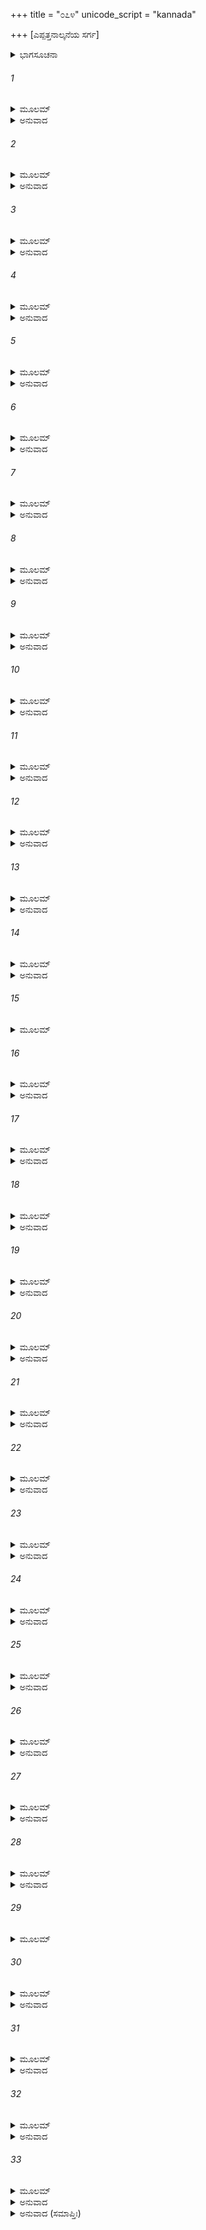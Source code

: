 +++
title = "೦೭೪"
unicode_script = "kannada"

+++
[ಎಪ್ಪತ್ತನಾಲ್ಕನೆಯ ಸರ್ಗ]



<details><summary>ಭಾಗಸೂಚನಾ</summary>

ಶೂದ್ರತಪಸ್ವಿಯು  ಅಧರ್ಮಾಚರಣೆ ಮಾಡುತ್ತಿರುವುದೇ ಬ್ರಾಹ್ಮಣ ಬಾಲಕನ ಅಕಾಲ ಮರಣದ ಕಾರಣವೆಂದು ನಾರದರು ಶ್ರೀರಾಮನಿಗೆ ತಿಳಿಸಿದುದು
</details>

###### 1


<details><summary>ಮೂಲಮ್</summary>

ತಥಾ ತು ಕರುಣಂ ತಸ್ಯ ದ್ವಿಜಸ್ಯ ಪರಿದೇವನಮ್ ।  
ಶುಶ್ರಾವ ರಾಘವಃ ಸರ್ವಂ ದುಃಖಶೋಕಸಮನ್ವಿತಮ್ ॥
</details>

<details><summary>ಅನುವಾದ</summary>

ಅಂತಹ ಕರುಣಾಜನಕ ದುಃಖ-ಶೋಕದಿಂದ ಕೂಡಿದ ಬ್ರಾಹ್ಮಣನ ಗೋಳಾಟವನ್ನು ಶ್ರೀರಾಮನು ಕೇಳಿದನು.॥1॥
</details>

###### 2


<details><summary>ಮೂಲಮ್</summary>

ಸ ದುಃಖೇನ ಚ ಸಂತಪ್ತೋ ಮಂತ್ರಿಣಸ್ತಾನುಪಾಹ್ವಯತ್ ।  
ವಸಿಷ್ಠಂ ವಾಮದೇವಂ ಚಭ್ರಾತರೌ ಸಹನೈಗಮಾನ್ ॥
</details>

<details><summary>ಅನುವಾದ</summary>

ಇದರಿಂದ ಅವನು ಸಂತಪ್ತನಾದನು. ಶ್ರೀರಾಮನು ಮಂತ್ರಿಗಳನ್ನು, ವಸಿಷ್ಠ, ವಾಮದೇವ ಹಾಗೂ ಮಹಾಜನರೊಂದಿಗೆ ತನ್ನ ತಮ್ಮಂದಿರನ್ನು ಆಮಂತ್ರಿಸಿದನು.॥2॥
</details>

###### 3


<details><summary>ಮೂಲಮ್</summary>

ತತೋ ದ್ವಿಜಾ ವಸಿಷ್ಠೇನ ಸಾರ್ಧಮಷ್ಟೌ ಪ್ರವೇಶಿತಾಃ ।  
ರಾಜಾನಂ ದೇವಸಂಕಾಶಂ ವರ್ಧಸ್ವೇತಿ ತತೋಽಬ್ರುವನ್ ॥
</details>

<details><summary>ಅನುವಾದ</summary>

ಬಳಿಕ ವಸಿಷ್ಠರೊಂದಿಗೆ ಎಂಟು ಬ್ರಾಹ್ಮಣರು ರಾಜಸಭೆಯನ್ನು ಪ್ರವೇಶಿಸಿದರು. ಆ ದೇವತುಲ್ಯ ರಾಜನು ಹೇಳಿದನು- ಮಹಾರಾಜ! ನಿಮಗೆ ಜಯವಾಗಲೀ.॥3॥
</details>

###### 4


<details><summary>ಮೂಲಮ್</summary>

ಮಾರ್ಕಂಡೇಯೋಽಥ ಮೌದ್ಗಲ್ಯೋ ವಾಮದೇವಶ್ಚ ಕಾಶ್ಯಪಃ ।  
ಕಾತ್ಯಾಯನೋಽಥ ಜಾಬಾಲಿರ್ಗೌತಮೋ ನಾರದಸ್ತಥಾ ॥
</details>

<details><summary>ಅನುವಾದ</summary>

ಮಾರ್ಕಂಡೇಯ, ಮೌದ್ಗಲ್ಯ, ವಾಮದೇವ, ಕಾಶ್ಯಪ, ಕಾತ್ಯಾಯನ, ಜಾಬಾಲಿ, ಗೌತಮ ಮತ್ತು ನಾರದರು ಹೀಗೆ ಆ ಎಂಟು ಮಂದಿ ಇದ್ದರು.॥4॥
</details>

###### 5


<details><summary>ಮೂಲಮ್</summary>

ಏತೇ ದ್ವಿಜರ್ಷಭಾಃ ಸರ್ವ ಆಸನೇಷೂಪವೇಶಿತಾಃ ।  
ಮಹರ್ಷೀನ್ಸಮನುಪ್ರಾಪ್ತಾನಭಿವಾದ್ಯ ಕೃತಾಂಜಲಿಃ ॥
</details>

<details><summary>ಅನುವಾದ</summary>

ಆ ಎಲ್ಲ ಶ್ರೇಷ್ಠ ಬ್ರಾಹ್ಮಣರನ್ನು ಆಸನಗಳಲ್ಲಿ ಕುಳ್ಳಿರಿಸಿದನು. ಅಲ್ಲಿಗೆ ಆಗಮಿಸಿದ ಮಹರ್ಷಿಗಳಿಗೆ ಶ್ರೀರಾಮನು ಕೈಮುಗಿದು ನಮಸ್ಕರಿಸಿ, ತಾನು ಆಸನದಲ್ಲಿ ಕುಳಿತುಕೊಂಡನು.॥5॥
</details>

###### 6


<details><summary>ಮೂಲಮ್</summary>

ಮಂತ್ರಿಣೋ ನೈಗಮಾಶ್ಚೈವ ಯಥಾರ್ಹಮನುಕೂಲತಃ ।  
ತೇಷಾಂ ಸಮುಪವಿಷ್ಟಾನಾಂ ಸರ್ವೇಷಾಂ ದೀಪ್ತತೇಜಸಾಮ್ ॥  
ರಾಘವಃ ಸರ್ವಮಾಚಷ್ಟೇ ದ್ವಿಜೋಽಯಮುಪರೋಧತೇ ।
</details>

<details><summary>ಅನುವಾದ</summary>

ಮತ್ತೆ ಮಂತ್ರಿಗಳು ಮತ್ತು ಮಹಾಜನರೊಂದಿಗೆ ಶಿಷ್ಟಾಚಾರ ನಿರ್ವಹಿಸಿದನು. ಉದ್ದೀಪ್ತ ತೇಜವುಳ್ಳ ಅವರೆಲ್ಲರೂ ಯಥಾಸ್ಥಾನಗಳಲ್ಲಿ ಕುಳಿತುಕೊಂಡಾಗ ಶ್ರೀರಾಮನು ಅವರಲ್ಲಿ ಎಲ್ಲ ಮಾತುಗಳನ್ನು ತಿಳಿಸಿ, ಹೇಳಿದನು - ಈ ಬ್ರಾಹ್ಮಣನು ರಾಜದ್ವಾರದಲ್ಲಿ ಸತ್ಯಾಗ್ರಹ ಹೂಡಿದ್ದಾನೆ.॥6॥
</details>

###### 7


<details><summary>ಮೂಲಮ್</summary>

ತಸ್ಯ ತದ್ವಚನಂ ಶ್ರುತ್ವಾ ರಾಜ್ಞೋ ದೀನಸ್ಯನಾರದಃ ॥  
ಪ್ರತ್ಯುವಾಚ ಶುಭಂ ವಾಕ್ಯಮೃಷೀಣಾಂ ಸಂನಿಧೌ ಸ್ವಯಮ್ ।
</details>

<details><summary>ಅನುವಾದ</summary>

ಬ್ರಾಹ್ಮಣನ ದುಃಖದಿಂದ ದುಃಖಿತನಾದ ಮಹಾರಾಜರ ಈ ಮಾತನ್ನು ಕೇಳಿ ಇತರ ಎಲ್ಲ ಋಷಿಗಳಲ್ಲಿ ಸ್ವತಃ ನಾರದರು ಹೀಗೆ ಶುಭವಚನವನ್ನಾಡಿದರು.॥7॥
</details>

###### 8


<details><summary>ಮೂಲಮ್</summary>

ಶೃಣು ರಾಜನ್ಯಥಾಕಾಲೇ ಪ್ರಾಪ್ತೋ ಬಾಲಸ್ಯ ಸಂಕ್ಷಯಃ ॥  
ಶ್ರುತ್ವಾ ಕರ್ತವ್ಯತಾಂ ರಾಜನ್ ಕುರುಷ್ವ ರಘುನಂದನ ।
</details>

<details><summary>ಅನುವಾದ</summary>

ರಾಜನೇ! ಯಾವ ಕಾರಣದಿಂದ ಈ ಬಾಲಕನ ಮೃತ್ಯು ಆಗಿದೆಯೋ, ಅದನ್ನು ತಿಳಿಸುತ್ತೇನೆ. ರಘುನಂದನ! ನನ್ನ ಮಾತನ್ನು ಕೇಳಿ ಉಚಿತ ಕರ್ತವ್ಯವನ್ನು ಪಾಲಿಸು.॥8॥
</details>

###### 9


<details><summary>ಮೂಲಮ್</summary>

ಪುರಾ ಕೃತಯುಗೇ ರಾಜನ್ ಬ್ರಾಹ್ಮಣಾ ವೈ ತಪಸ್ವಿನಃ ॥  
ಅಬ್ರಾಹ್ಮಣಸ್ತದಾ ರಾಜನ್ ನ ತಪಸ್ವೀ ಕಥಂಚನ ।
</details>

<details><summary>ಅನುವಾದ</summary>

ರಾಜನೇ! ಮೊದಲು ಕೃತಯುಗದಲ್ಲಿ ಕೇವಲ ಬ್ರಾಹ್ಮಣರೇ ತಪಸ್ವೀಗಳಾಗಿದ್ದರು. ಮಹಾರಾಜಾ! ಆಗ ಬ್ರಾಹ್ಮಣೇತರ ಮನುಷ್ಯನು ಯಾವ ರೀತಿಯಿಂದಲೂ ತಪಸ್ಸಿನಲ್ಲಿ ಪ್ರವೃತ್ತನಾಗುತ್ತಿರಲಿಲ್ಲ.॥9॥
</details>

###### 10


<details><summary>ಮೂಲಮ್</summary>

ತಸ್ಮಿನ್ಯುಗೇ ಪ್ರಜ್ವಲಿತೇ ಬ್ರಹ್ಮಭೂತೇ ತ್ವನಾವೃತೇ ॥  
ಅಮೃತ್ಯವಸ್ತದಾ ಸರ್ವೇ ಜಜ್ಞಿರೇ ದೀರ್ಘದರ್ಶಿನಃ ।
</details>

<details><summary>ಅನುವಾದ</summary>

ಆ ಯುಗವು ತಪಸ್ಸಿನಿಂದ ಪ್ರಕಾಶಿತವಾಗುತ್ತಿತ್ತು. ಅದರಲ್ಲಿ ಬ್ರಾಹ್ಮಣರದೇ ಪ್ರಧಾನತೆ ಇತ್ತು. ಆಗ ಅಜ್ಞಾನದ ವಾತಾವರಣವಿರಲಿಲ್ಲ. ಅದರಿಂದ ಆ ಯುಗದ ಎಲ್ಲರೂ ಅಕಾಲ ಮರಣ ರಹಿತರಾಗಿದ್ದು, ತ್ರಿಕಾಲದರ್ಶಿಯಾಗಿದ್ದರು.॥10॥
</details>

###### 11


<details><summary>ಮೂಲಮ್</summary>

ತತಸ್ತ್ರೇತಾಯುಗಂನಾಮ ಮಾನವಾನಾಂ ವಪುಷ್ಮತಾಮ್ ॥  
ಕ್ಷತ್ರಿಯಾ ಯತ್ರ ಜಾಯಂತೇ ಪೂರ್ವೇಣತಪಸಾನ್ವಿತಾಃ ।
</details>

<details><summary>ಅನುವಾದ</summary>

ಕೃತಯುಗದ ಬಳಿಕ ತ್ರೇತಾಯುಗ ಬಂತು. ಇದರಲ್ಲಿ ಸುದೃಢ ಶರೀರವುಳ್ಳ ಕ್ಷತ್ರಿಯರ ಪ್ರಧಾನತೆ ಉಂಟಾಯಿತು. ಆ ಕ್ಷತ್ರಿಯರೂ ಅದೇ ಪ್ರಕಾರದ ತಪಸ್ಸು ಮಾಡತೊಡಗಿದರು.॥11॥
</details>

###### 12


<details><summary>ಮೂಲಮ್</summary>

ವೀರ್ಯೇಣ ತಪಸಾ ಚೈವ ತೇಽಧಿಕಾಃ ಪೂರ್ವಜನ್ಮನಿ ॥  
ಮಾನವಾ ಯೇ ಮಹಾತ್ಮಾನಸ್ತತ್ರ ತ್ರೇತಾಯುಗೇ ಯುಗೇ ।
</details>

<details><summary>ಅನುವಾದ</summary>

ಆದರೂ ತ್ರೇತಾಯುಗದಲ್ಲಿ ಇರುವ ಮಹಾತ್ಮಾ ಪುರುಷರಿಗಿಂತ ಕೃತಯುಗದ ಜನರು ತಪಸ್ಸು ಮತ್ತು ಪರಾಕ್ರಮದ ದೃಷ್ಟಿಯಿಂದ ಹೆಚ್ಚಿನವರಾಗಿದ್ದರು.॥12॥
</details>

###### 13


<details><summary>ಮೂಲಮ್</summary>

ಬ್ರಹ್ಮ ಕ್ಷತ್ರಂ ಚ ತತ್ಸರ್ವಂ ಯತ್ಪೂರ್ವಮವರಂ ಚ ಯತ್ ॥  
ಯುಗಯೋರುಭಯೋರಾಸೀತ್ಸಮವೀರ್ಯಸಮನ್ವಿತಮ್ ।
</details>

<details><summary>ಅನುವಾದ</summary>

ಹೀಗೆ ಹಿಂದಿನ ಯುಗದಲ್ಲಿ ಬ್ರಾಹ್ಮಣರು ಉತ್ಕೃಷ್ಟ ಮತ್ತು ಕ್ಷತ್ರಿಯರು ಅಪಕೃಷ್ಟರಾಗಿದ್ದರು. ಈ ತ್ರೇತಾಯುಗದಲ್ಲಿ ಅವರೆಲ್ಲರೂ ಸಮಾನ ಶಕ್ತಿಶಾಲಿಯಾಗಿದ್ದಾರೆ.॥13॥
</details>

###### 14


<details><summary>ಮೂಲಮ್</summary>

ಅಪಶ್ಯಂತಸ್ತು ತೇ ಸರ್ವೇ ವಿಶೇಷಮಧಿಕಂ ತತಃ ॥  
ಸ್ಥಾಪನಂ ಚಕ್ರಿರೇ ತತ್ರ ಚಾತುರ್ವರ್ಣ್ಯಸ್ಯ ಸಂಮತಮ್ ।
</details>

<details><summary>ಅನುವಾದ</summary>

ಆಗ ಮನು ಆದಿ ಎಲ್ಲ ಧರ್ಮಪ್ರವರ್ತಕರು ಬ್ರಾಹ್ಮಣ ಮತ್ತು ಕ್ಷತ್ರಿಯರಲ್ಲಿ ಒಬ್ಬರಿಗಿಂತ ಒಬ್ಬರು ಯಾವುದೇ ವಿಶೇಷತೆ ಅಥವಾ ನ್ಯೂನಾಧಿಕ್ಯತೆ ನೋಡದೆ ಸರ್ವಲೋಕ ಸಮ್ಮತ ಚಾತುರ್ವರ್ಣ್ಯದ ವ್ಯವಸ್ಥೆ ಸ್ಥಾಪಿಸಿದರು.॥14॥
</details>

###### 15


<details><summary>ಮೂಲಮ್</summary>

ತಸ್ಮಿನ್ ಯುಗೇ ಪ್ರಜ್ವಲಿತೇ ಧರ್ಮಭೂತೇ ಹ್ಯನಾವೃತೇ ॥
</details>

###### 16


<details><summary>ಮೂಲಮ್</summary>

ಅಧರ್ಮಃ ಪಾದಮೇಕಂ ತು ಪಾತಯತ್ಪೃಥಿವೀತಲೇ ।  
ಅಧರ್ಮೇಣ ಹಿ ಸಂಯುಕ್ತಸ್ತೇಜೋ ಮಂದಂ ಭವಿಷ್ಯತಿ ॥
</details>

<details><summary>ಅನುವಾದ</summary>

ತ್ರೇತಾಯುಗ ವರ್ಣಾಶ್ರಮ ಧರ್ಮ ಪ್ರಧಾನವಾಗಿದೆ. ಅದು ಧರ್ಮದ ಪ್ರಕಾಶದಿಂದ ಪ್ರಕಾಶಿತವಾಗಿದೆ. ಅದು ಧರ್ಮದಲ್ಲಿ ಬಾಧೆಪಡಿಸುವ ಪಾಪದಿಂದ ರಹಿತವಾಗಿದೆ. ಈ ಯುಗದಲ್ಲಿ ಅಧರ್ಮವು ಭೂತಳದಲ್ಲಿ ತನ್ನ ಒಂದು ಕಾಲನ್ನೂರಿದೆ. ಅಧರ್ಮಯುಕ್ತವಾದ್ದರಿಂದ ಇಲ್ಲಿ ಜನರ ತೇಜ ದಿನೇ-ದಿನೇ ಮಂದವಾಗುತ್ತಿದೆ.॥15-16॥
</details>

###### 17


<details><summary>ಮೂಲಮ್</summary>

ಆಮಿಷಂ ಯಚ್ಚ ಪೂರ್ವೇಷಾಂ ರಾಜಸಂ ಚ ಮಲಂ ಭೃಶಮ್ ।  
ಅನೃತಂ ನಾಮ ತದ್ಭೂತಂ ಪಾದೇನ ಪೃಥಿವೀತಲೇ ॥
</details>

<details><summary>ಅನುವಾದ</summary>

ಕೃತಯುಗದಲ್ಲಿ ಜೀವನದ ಸಾಧನೆಯಾದ ಕೃಷಿ ಆದಿ ರಜೋಗುಣ ಮೂಲಕ ಕರ್ಮ ‘ಅನೃತ’ ಎಂದು ಹೇಳಲ್ಪಟ್ಟಿತ್ತು ಮತ್ತು ಮಲದಂತೆ ಅತ್ಯಂತ ತಾಜ್ಯವಾಗಿತ್ತು. ಆ ಅನೃತವೂ ಅಧರ್ಮದ ಒಂದು ಪಾದವಾಗಿ ತ್ರೇತಾಯುಗದಲ್ಲಿ ಈ ಭೂತಳದಲ್ಲಿ ಸ್ಥಿರವಾಯಿತು.॥17॥
</details>

###### 18


<details><summary>ಮೂಲಮ್</summary>

ಅನೃತಂ ಪಾತಯಿತ್ವಾ ತು ಪಾದಮೇಕಮಧರ್ಮತಃ ।  
ತತಃ ಪ್ರಾದುಷ್ಕೃತಂ ಪೂರ್ವಮಾಯುಷಃ ಪರಿನಿಷ್ಠಿತಮ್ ॥
</details>

<details><summary>ಅನುವಾದ</summary>

ಹೀಗೆ ಆನೃತ (ಅಸತ್ಯ)ರೂಪೀ ಒಂದು ಕಾಲನ್ನು ಭೂತಳದಲ್ಲಿ ಇಟ್ಟು ಅಧರ್ಮವು ತ್ರೇತಾಯುಗದಲ್ಲಿ ಕೃತಯುಗಕ್ಕಿಂತ ಆಯುಸ್ಸನ್ನು ಸೀಮಿತಗೊಳಿಸಿತು.॥18॥
</details>

###### 19


<details><summary>ಮೂಲಮ್</summary>

ಪಾತಿತೇ ತ್ವನೃತೇ ತಸ್ಮಿನ್ನಧರ್ಮೇಣ ಮಹೀತಲೇ ।  
ಶುಭಾನ್ಯೇವಾಚರಂಲ್ಲೋಕಃ ಸತ್ಯಧರ್ಮಪರಾಯಣಃ ॥
</details>

<details><summary>ಅನುವಾದ</summary>

ಆದ್ದರಿಂದ ಪೃಥಿವಿಯಲ್ಲಿ ಅಧರ್ಮದ ಈ ಅನೃತರೂಪೀ ಚರಣಬಿದ್ದಾಗ ಸತ್ಯಧರ್ಮಪರಾಯಣ ಪುರುಷನು ಆ ಅನೃತದ ಕೆಟ್ಟ ಪರಿಣಾಮದಿಂದ ಬದುಕುಳಿಯಲು ಶುಭಕರ್ಮಗಳನ್ನೇ ಆಚರಿಸುತ್ತಾನೆ.॥19॥
</details>

###### 20


<details><summary>ಮೂಲಮ್</summary>

ತ್ರೇತಾಯುಗೇ ಚ ವರ್ತಂತೇ ಬ್ರಾಹ್ಮಣಾಃ ಕ್ಷತ್ರಿಯಾಶ್ಚ ಯೇ ।  
ತಪೋಽತಪ್ಯಂತ ತೇ ಸರ್ವೇ ಶುಶ್ರೂಷಾಮಪರೇಜನಾಃ ॥
</details>

<details><summary>ಅನುವಾದ</summary>

ಹೀಗಿದ್ದರೂ ತ್ರೇತಾಯುಗದಲ್ಲಿ ಇರುವ ಬ್ರಾಹ್ಮಣ, ಕ್ಷತ್ರಿಯರೆಲ್ಲರೂ ತಪಸ್ಸು ಮಾಡುತ್ತಾರೆ. ಇತರ ವರ್ಣದ ಜನರು ಸೇವಾ-ಕಾರ್ಯ ಮಾಡುತ್ತಾ ಇದ್ದಾರೆ..॥20॥
</details>

###### 21


<details><summary>ಮೂಲಮ್</summary>

ಸ್ವಧರ್ಮಃ ಪರಮಸ್ತೇಷಾಂ ವೈಶ್ಯಶೂದ್ರಂ ತದಾಗಮತ್ ।  
ಪೂಜಾಂ ಚ ಸರ್ವವರ್ಣಾನಾಂ ಶೂದ್ರಾಶ್ಚಕ್ರುರ್ವಿಶೇಷತಃ ॥
</details>

<details><summary>ಅನುವಾದ</summary>

ಆ ನಾಲ್ಕು ವರ್ಣಗಳಲ್ಲಿನ ವೈಶ್ಯ ಮತ್ತು ಶೂದ್ರರಿಗೆ ಸೇವಾರೂಪಿ ಉತ್ಕೃಷ್ಟ ಧರ್ಮವು ಸ್ವಧರ್ಮದ ರೂಪದಲ್ಲಿ ಪ್ರಾಪ್ತವಾಯಿತು. ವೈಶ್ಯರು ಕೃಷಿ ಆದಿಗಳಿಂದ ಬ್ರಾಹ್ಮಣರ ಸೇವೆ ಮಾಡತೊಡಗಿದರು. ಶೂದ್ರರು ಎಲ್ಲ ಮೂರು ವರ್ಣದ ಜನರ ವಿಶೇಷವಾಗಿ ಪೂಜೆ ಆದರ ಸತ್ಕಾರ ಮಾಡತೊಡಗಿದರು.॥21॥
</details>

###### 22


<details><summary>ಮೂಲಮ್</summary>

ಏತಸ್ಮಿನ್ನಂತರೇ ತೇಷಾಮಧರ್ಮೇ ಚಾನೃತೇ ಚ ಹ ।  
ತತಃ ಪೂರ್ವೇ ಪುನರ್ಹ್ರಾಸಮಗಮನ್ ನೃಪಸತ್ತಮ ॥
</details>

<details><summary>ಅನುವಾದ</summary>

ನೃಪಶ್ರೇಷ್ಠನೇ! ಇದರ ನಡುವೆ ತ್ರೇತಾಯುಗದ ಅವಸಾನವಾಗಿ ವೈಶ್ಯರಿಗೆ ಮತ್ತು ಶೂದ್ರರಿಗೆ ಅಧರ್ಮದ ಒಂದು ಪಾದರೂಪಿ ಅನೃತದ ಪ್ರಾಪ್ತಿಯಾದಾಗ ಬ್ರಾಹ್ಮಣ-ಕ್ಷತ್ರಿಯರ ಹ್ರಾಸವಾಗತೊಡಗುತ್ತದೆ. (ಏಕೆಂದರೆ ಅವರಿಬ್ಬರಿಗೂ ಅಂತಿಮ ಎರಡು ವರ್ಣಗಳ ಸಂಸರ್ಗದೋಷ ಪ್ರಾಪ್ತವಾಗುತ್ತದೆ..॥22॥
</details>

###### 23


<details><summary>ಮೂಲಮ್</summary>

ತತಃ ಪಾದಮಧರ್ಮಸ್ಯ ದ್ವಿತೀಯಮವತಾರಯತ್ ।  
ತತೋ ದ್ವಾಪರಸಂಖ್ಯಾ ಸಾ ಯುಗಸ್ಯ ಸಮಜಾಯತ ॥
</details>

<details><summary>ಅನುವಾದ</summary>

ಅನಂತರ ಅಧರ್ಮವು ತನ್ನ ಎರಡನೆಯ ಚರಣವನ್ನು ನೆಲಕ್ಕೆ ಊರುವುದು. ದ್ವಿತೀಯ ಕಾಲು ಇಟ್ಟಿದ್ದರಿಂದಲೇ ಆಯುಗಕ್ಕೆ ದ್ವಾಪರ ಎಂಬ ಸಂಜ್ಞೆ ಉಂಟಾಯಿತು.॥23॥
</details>

###### 24


<details><summary>ಮೂಲಮ್</summary>

ತಸ್ಮಿನ್ ದ್ವಾಪರಸಂಖ್ಯೇ ತು ವರ್ತಮಾನೇ ಯುಗಕ್ಷಯೇ ।  
ಅಧರ್ಮಶ್ಚಾನೃತಂ ಚೈವ ವವೃಧೇ ಪುರುಷರ್ಷಭ ॥
</details>

<details><summary>ಅನುವಾದ</summary>

ಪುರುಷೋತ್ತಮನೇ! ಆ ದ್ವಾಪರವೆಂಬ ಯುಗದಲ್ಲಿ ಅಧರ್ಮದ ಎರಡು ಚರಣಗಳ ಆಶ್ರಯವಾಗಿದೆ, ಅಧರ್ಮ ಮತ್ತು ಅನೃತ ಎರಡರ ವೃದ್ಧಿಯಾಗತೊಡಗುತ್ತದೆ.॥24॥
</details>

###### 25


<details><summary>ಮೂಲಮ್</summary>

ಅಸ್ಮಿನ್ ದ್ವಾಪರಸಂಖ್ಯಾನೇ ತಪೋ ವೈಶ್ಯಾನ್ ಸಮಾವಿಶತ್ ।  
ತ್ರಿಭ್ಯೋ ಯುಗೇಭ್ಯಸ್ತ್ರೀನ್ ವರ್ಣಾನ್ ಕ್ರಮಾದ್ವೈ ತಪ ಆವಿಶತ್ ॥
</details>

<details><summary>ಅನುವಾದ</summary>

ಈ ದ್ವಾಪರಯುಗದಲ್ಲಿ ತಪಸ್ಯಾರೂಪೀ ಕರ್ಮ ವೈಶ್ಯರಿಗೂ ಲಭಿಸುತ್ತದೆ. ಹೀಗೆ ಮೂರು ಯುಗಗಳಲ್ಲಿ ಕ್ರಮವಾಗಿ ಮೂರೂ ವರ್ಣಗಳಿಗೆ ತಪಸ್ಸಿನ ಅಧಿಕಾರ ಪ್ರಾಪ್ತವಾಗುತ್ತದೆ.॥25॥
</details>

###### 26


<details><summary>ಮೂಲಮ್</summary>

ತ್ರಿಭ್ಯೋ ಯುಗೇಭ್ಯಸ್ತ್ರೀನ್ ವರ್ಣಾನ್ ಧರ್ಮಶ್ಚ ಪರಿನಿಷ್ಠಿತಃ ।  
ನ ಶೂದ್ರೋ ಲಭತೇ ಧರ್ಮಂ ಯುಗತಸ್ತು ನರರ್ಷಭ ॥
</details>

<details><summary>ಅನುವಾದ</summary>

ಮೂರು ಯುಗಗಳಲ್ಲಿ ಮೂರೂ ವರ್ಣಗಳ ಆಶ್ರಯವನ್ನು ಪಡೆದು ತಪಸ್ಯಾರೂಪೀ ಧರ್ಮ ಪ್ರತಿಷ್ಠಿತವಾಗುತ್ತದೆ; ಆದರೆ ನರಶ್ರೇಷ್ಠ! ಶೂದ್ರರಿಗೆ ಈ ಮೂರೂ ಯುಗಗಳಲ್ಲಿ ತಪಸ್ಸು ರೂಪೀಧರ್ಮದ ಅಧಿಕಾರ ಲಭಿಸುವುದಿಲ್ಲ.॥26॥
</details>

###### 27


<details><summary>ಮೂಲಮ್</summary>

ಹೀನವರ್ಣೋ ನೃಪಶ್ರೇಷ್ಠ ತಪ್ಯತೇ ಸುಮಹತ್ತಪಃ ।  
ಭವಿಷ್ಯಚ್ಛೂದ್ರಯೋನ್ಯಾಂ ಹಿ ತಪಶ್ಚರ್ಯಾಂ ಕಲೌಯುಗೇ ॥
</details>

<details><summary>ಅನುವಾದ</summary>

ನೃಪಶಿರೋಮಣಿಯೇ! ಹೀನವರ್ಣದ ಮನುಷ್ಯನೂ ಕೂಡ ಭಾರೀ ತಪಸ್ಸು ಮಾಡುವಂತಹ ಸಮಯ ಬಂದೀತು. ಕಲಿಯುಗ ಬಂದಾಗ ಭವಿಷ್ಯದಲ್ಲಿ ಶೂದ್ರಯೋನಿಯಲ್ಲಿ ಹುಟ್ಟುವ ಮನುಷ್ಯರ ಸಮುದಾಯದಲ್ಲಿ ತಪಶ್ಚರ್ಯೆಯ ಪ್ರವೃತ್ತಿ ಉಂಟಾದೀತು.॥27॥
</details>

###### 28


<details><summary>ಮೂಲಮ್</summary>

ಅಧರ್ಮಃ ಪರಮೋ ರಾಜನ್ ದ್ವಾಪರೇ ಶೂದ್ರಜನ್ಮನಃ ।  
ಸ ವೈ ವಿಷಯಪರ್ಯಂತೇ ತವ ರಾಜನ್ಮಹಾತಪಾಃ ॥  
ಅದ್ಯ ತಪ್ಯತಿ ದುರ್ಬುದ್ಧಿಸ್ತೇನ ಬಾಲವಧೋ ಹ್ಯಯಮ್ ।
</details>

<details><summary>ಅನುವಾದ</summary>

ರಾಜನೇ! ದ್ವಾಪರದಲ್ಲಿಯೂ ಶೂದ್ರನು ತಪಸ್ಸಿನಲ್ಲಿ ಪ್ರವೃತ್ತನಾಗುವುದು ಮಹಾ ಅಧರ್ಮ ವೆಂದು ತಿಳಿಯಲಾಗಿದೆ. (ಹಾಗಿರುವಾಗ ತ್ರೇತಾಯುಗದಲ್ಲಿ ಹೇಳುವುದೇನಿದೆ.) ಮಹಾರಾಜ! ನಿಶ್ಚಯವಾಗಿ ನಿನ್ನ ರಾಜ್ಯದ ಸೀಮೆಯೊಳಗೆ ಯಾರೋ ದುರ್ಬುದ್ಧಿ ಶೂದ್ರನು ಮಹಾತಪಸ್ಸನ್ನು ಆಶ್ರಯಿಸಿದ್ದಾನೆ. ಅದರ ಕಾರಣದಿಂದಲೇ ಈ ಬಾಲಕನ ಮೃತ್ಯು ಆಗಿದೆ.॥28॥
</details>

###### 29


<details><summary>ಮೂಲಮ್</summary>

ಯೋ ಹ್ಯಧರ್ಮಮಕಾರ್ಯಂ ವಾವಿಷಯೇ ಪಾರ್ಥಿವಸ್ಯ ತು ॥
</details>

###### 30


<details><summary>ಮೂಲಮ್</summary>

ಕರೋತಿ ಚಾಶ್ರೀಮೂಲಂ ತತ್ಪುರೇ ವಾ ದುರ್ಮತಿರ್ನರಃ ।  
ಕ್ಷಿಪ್ರಂ ಚ ನರಕಂ ಯಾತಿ ಸ ಚ ರಾಜಾ ನ ಸಂಶಯಃ ॥
</details>

<details><summary>ಅನುವಾದ</summary>

ಯಾವನೇ ದುರ್ಬುದ್ಧಿ ಮನುಷ್ಯನು ಯಾವುದೇ ರಾಜನ ರಾಜ್ಯದಲ್ಲಿ, ನಗರದಲ್ಲಿ ಅಧರ್ಮ ಅಥವಾ ಮಾಡಲು ಯೋಗ್ಯವಲ್ಲದ ಕಾರ್ಯ ಮಾಡುತ್ತಾನೋ, ಅವನ ಆ ಕರ್ಮವು ರಾಜ್ಯದ ದರಿದ್ರತೆಯ ಕಾರಣವಾಗುತ್ತದೆ. ಆ ರಾಜನು ಬೇಗನೇ ನರಕದಲ್ಲಿ ಬೀಳುವುದಲ್ಲಿ ಸಂಶಯವೇ ಇಲ್ಲ.॥29-30॥
</details>

###### 31


<details><summary>ಮೂಲಮ್</summary>

ಅಧೀತಸ್ಯ ಚ ತಪ್ತಸ್ಯ ಕರ್ಮಣಃ ಸುಕೃತಸ್ಯ ಚ ।  
ಷಷ್ಠಂ ಭಜತಿ ಭಾಗಂ ತು ಪ್ರಜಾ ಧರ್ಮೇಣ ಪಾಲಯನ್ ॥
</details>

<details><summary>ಅನುವಾದ</summary>

ಹೀಗೆಯೇ ಯಾವ ರಾಜನು ಧರ್ಮಪೂರ್ವಕ ಪ್ರಜೆಯನ್ನು ಪಾಲಿಸುವನೋ, ಅವನು ವೇದಾಧ್ಯಯನ, ತಪಸ್ಸು, ಶುಭ ಕರ್ಮಗಳ ಪುಣ್ಯದ ಆರನೆಯ ಒಂದು ಭಾಗ ಪಡೆಯುತ್ತಾನೆ.॥31॥
</details>

###### 32


<details><summary>ಮೂಲಮ್</summary>

ಷಡ್ಭಾಗಸ್ಯ ಚ ಭೋಕ್ತಾಸೌ ರಕ್ಷತೇ ನ ಪ್ರಜಾಃ ಕಥಮ್ ।  
ಸ ತ್ವಂ ಪುರುಷಶಾರ್ದೂಲ ಮಾರ್ಗಸ್ವ ವಿಷಯಂ ಸ್ವಕಮ್ ॥  
ದುಷ್ಕೃತಂ ಯತ್ರ ಪಶ್ಯೇಥಾಸ್ತತ್ರ ಯತ್ನಂ ಸಮಾಚರ ।
</details>

<details><summary>ಅನುವಾದ</summary>

ಪುರುಷಸಿಂಹನೇ! ಪ್ರಜೆಯ ಶುಭ ಕರ್ಮಗಳ ಆರನೆಯ ಒಂದು ಭಾಗ ಪಡೆಯುವ ರಾಜನ ಪ್ರಜೆಯನ್ನು ಏಕೆ ಮಾಡಲಾರನು? ಆದ್ದರಿಂದ ನೀನು ನಿನ್ನ ರಾಜ್ಯದಲ್ಲಿ ಹುಡುಕಿಸು. ಎಲ್ಲಾದರೂ ದುಷ್ಕರ್ಮ ಕಂಡು ಬಂದರೆ ಅದನ್ನು ತಡೆಯುವ ಪ್ರಯತ್ನ ಮಾಡು.॥32॥
</details>

###### 33


<details><summary>ಮೂಲಮ್</summary>

ಏವಂ ಚೇದ್ಧರ್ಮವೃದ್ಧಿಶ್ಚ ನೃಣಾಂ ಚಾಯುರ್ವಿವರ್ಧನಮ್ ।  
ಭವಿಷ್ಯತಿ ನರಶ್ರೇಷ್ಠ ಬಾಲಸ್ಯಾಸ್ಯ ಚ ಜೀವಿತಮ್ ॥
</details>

<details><summary>ಅನುವಾದ</summary>

ನರಶ್ರೇಷ್ಠನೇ! ಹೀಗೆ ಮಾಡುವುದರಿಂದ ಧರ್ಮದ ವೃದ್ಧಿಯಾಗುವುದು ಹಾಗೂ ಮನುಷ್ಯರ ಆಯುಷ್ಯ ಹೆಚ್ಚುವುದು. ಜೊತೆಗೆ ಈ ಬಾಲಕನಿಗೂ ಹೊಸ ಜೀವನ ಲಭಿಸುವುದು.॥33॥
</details>

<details><summary>ಅನುವಾದ (ಸಮಾಪ್ತಿಃ)</summary>

ಶ್ರೀವಾಲ್ಮೀಕಿ ವಿರಚಿತ ಆರ್ಷರಾಮಾಯಣ ಆದಿಕಾವ್ಯದ ಉತ್ತರ ಕಾಂಡದಲ್ಲಿ ಎಪ್ಪತ್ತನಾಲ್ಕನೆಯ ಸರ್ಗ ಪೂರ್ಣವಾಯಿತು. ॥74॥
</details>
